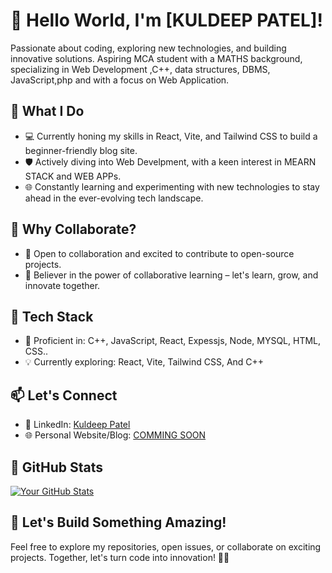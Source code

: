# 👋 Hello World, I'm [KULDEEP PATEL]!

Passionate about coding, exploring new technologies, and building innovative solutions. Aspiring MCA student with a MATHS background, specializing in Web Development ,C++, data structures, DBMS, JavaScript,php and with a focus on Web Application.
 
## 🚀 What I Do

- 💻 Currently honing my skills in React, Vite, and Tailwind CSS to build a beginner-friendly blog site.
- 🛡️ Actively diving into Web Develpment, with a keen interest in MEARN STACK and WEB APPs.
- 🌐 Constantly learning and experimenting with new technologies to stay ahead in the ever-evolving tech landscape.

## 🌱 Why Collaborate?

- 🤝 Open to collaboration and excited to contribute to open-source projects.
- 🌈 Believer in the power of collaborative learning – let's learn, grow, and innovate together.

## 🔧 Tech Stack

- 🚀 Proficient in: C++, JavaScript, React, Expessjs, Node, MYSQL, HTML, CSS..
- 💡 Currently exploring: React, Vite, Tailwind CSS, And C++

## 📫 Let's Connect


- 💼 LinkedIn: [Kuldeep Patel](www.linkedin.com/in/kuldeep-patel-09a0041a7)
- 🌐 Personal Website/Blog: [COMMING SOON](https//codex.xyz)

## 🎯 GitHub Stats

[![Your GitHub Stats](https://github-readme-stats.vercel.app/api?username=kuldeepg3&show_icons=true&hide_title=true&hide_border=true&count_private=true)](https://github.com/kuldeepg3)

## 🌟 Let's Build Something Amazing!

Feel free to explore my repositories, open issues, or collaborate on exciting projects. Together, let's turn code into innovation! 🚀✨
